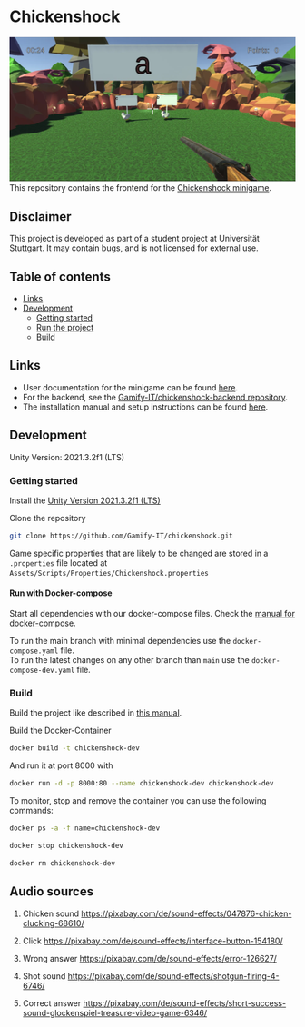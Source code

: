 # Chickenshock

![Chickenshock](https://raw.githubusercontent.com/Gamify-IT/docs/main/images/chickenshock.webp)
This repository contains the frontend for the [Chickenshock minigame](https://gamifyit-docs.readthedocs.io/en/latest/user-manuals/minigames/chickenshock.html).

## Disclaimer

This project is developed as part of a student project at Universität Stuttgart.
It may contain bugs, and is not licensed for external use.

## Table of contents

<!-- TOC -->
* [Links](#links)
* [Development](#development)
  * [Getting started](#getting-started)
  * [Run the project](#run-the-project)
  * [Build](#build)
<!-- TOC -->

## Links

- User documentation for the minigame can be found [here](https://gamifyit-docs.readthedocs.io/en/latest/user-manuals/minigames/chickenshock.html).
- For the backend, see the [Gamify-IT/chickenshock-backend repository](https://github.com/Gamify-IT/chickenshock-backend).
- The installation manual and setup instructions can be found [here](https://gamifyit-docs.readthedocs.io/en/latest/install-manuals/index.html).

## Development

Unity Version: 2021.3.2f1 (LTS)

### Getting started

Install the [Unity Version 2021.3.2f1 (LTS)](https://gamifyit-docs.readthedocs.io/en/latest/dev-manuals/languages/unity/version.html)

Clone the repository  
```sh
git clone https://github.com/Gamify-IT/chickenshock.git
```

Game specific properties that are likely to be changed are stored in a `.properties` file located at `Assets/Scripts/Properties/Chickenshock.properties`

#### Run with Docker-compose

Start all dependencies with our docker-compose files.
Check the [manual for docker-compose](https://github.com/Gamify-IT/docs/blob/main/dev-manuals/languages/docker/docker-compose.md).

To run the main branch with minimal dependencies use the `docker-compose.yaml` file.\
To run the latest changes on any other branch than `main` use the `docker-compose-dev.yaml` file.


### Build

Build the project like described in [this manual](https://gamifyit-docs.readthedocs.io/en/latest/dev-manuals/languages/unity/build-unity-project.html).

Build the Docker-Container
```sh
docker build -t chickenshock-dev
```
And run it at port 8000 with
```sh
docker run -d -p 8000:80 --name chickenshock-dev chickenshock-dev
```

To monitor, stop and remove the container you can use the following commands:
```sh
docker ps -a -f name=chickenshock-dev
```
```sh
docker stop chickenshock-dev
```
```sh
docker rm chickenshock-dev
```

## Audio sources

1.	Chicken sound
https://pixabay.com/de/sound-effects/047876-chicken-clucking-68610/

2.	Click
https://pixabay.com/de/sound-effects/interface-button-154180/

3.	Wrong answer
https://pixabay.com/de/sound-effects/error-126627/

4.	Shot sound
https://pixabay.com/de/sound-effects/shotgun-firing-4-6746/

5.	Correct answer
https://pixabay.com/de/sound-effects/short-success-sound-glockenspiel-treasure-video-game-6346/

